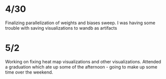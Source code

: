 # 4/30
Finalizing parallelization of weights and biases sweep. I was having some trouble with saving visualizations to wandb as artifacts

# 5/2
Working on fixing heat map visualizations and other visualizations. Attended a graduation which ate up some of the afternoon - going to make up some time over the weekend. 